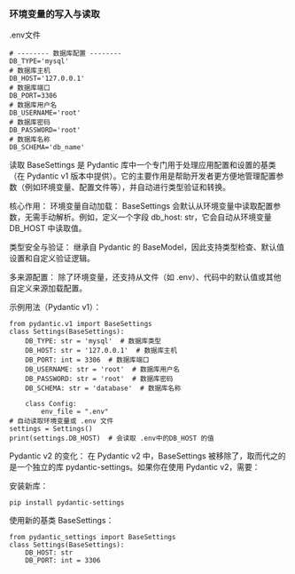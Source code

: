 ### 环境变量的写入与读取

.env文件
```
# -------- 数据库配置 --------
DB_TYPE='mysql'
# 数据库主机
DB_HOST='127.0.0.1'
# 数据库端口
DB_PORT=3306
# 数据库用户名
DB_USERNAME='root'
# 数据库密码
DB_PASSWORD='root'
# 数据库名称
DB_SCHEMA='db_name'
```

读取
BaseSettings 是 Pydantic 库中一个专门用于处理应用配置和设置的基类（在 Pydantic v1 版本中提供）。它的主要作用是帮助开发者更方便地管理配置参数（例如环境变量、配置文件等），并自动进行类型验证和转换。

核心作用：
环境变量自动加载：
BaseSettings 会默认从环境变量中读取配置参数，无需手动解析。例如，定义一个字段 db_host: str，它会自动从环境变量 DB_HOST 中读取值。

类型安全与验证：
继承自 Pydantic 的 BaseModel，因此支持类型检查、默认值设置和自定义验证逻辑。

多来源配置：
除了环境变量，还支持从文件（如 .env）、代码中的默认值或其他自定义来源加载配置。

示例用法（Pydantic v1）：
```
from pydantic.v1 import BaseSettings
class Settings(BaseSettings):
    DB_TYPE: str = 'mysql'  # 数据库类型
    DB_HOST: str = '127.0.0.1'  # 数据库主机
    DB_PORT: int = 3306  # 数据库端口
    DB_USERNAME: str = 'root'  # 数据库用户名
    DB_PASSWORD: str = 'root'  # 数据库密码
    DB_SCHEMA: str = 'database'  # 数据库名称

    class Config:
        env_file = ".env"
# 自动读取环境变量或 .env 文件
settings = Settings()
print(settings.DB_HOST)  # 会读取 .env中的DB_HOST 的值
```

Pydantic v2 的变化：
在 Pydantic v2 中，BaseSettings 被移除了，取而代之的是一个独立的库 pydantic-settings。如果你在使用 Pydantic v2，需要：

安装新库：
```
pip install pydantic-settings
```
使用新的基类 BaseSettings：
```
from pydantic_settings import BaseSettings
class Settings(BaseSettings):
    DB_HOST: str
    DB_PORT: int = 3306
```
    
